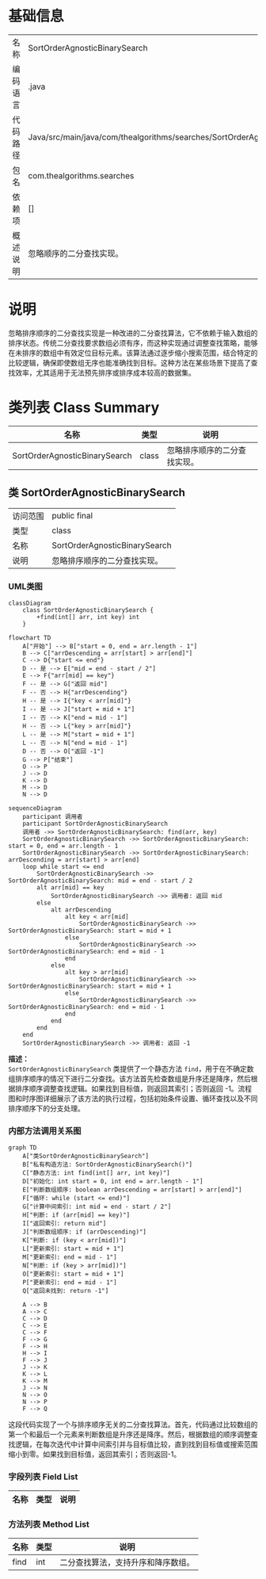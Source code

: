 # 基础信息

|      |      |
|------|------|
| 名称 | SortOrderAgnosticBinarySearch |
| 编码语言 | .java |
| 代码路径 | Java/src/main/java/com/thealgorithms/searches/SortOrderAgnosticBinarySearch.java |
| 包名 | com.thealgorithms.searches |
| 依赖项 | [] |
| 概述说明 | 忽略顺序的二分查找实现。 |

# 说明

忽略排序顺序的二分查找实现是一种改进的二分查找算法，它不依赖于输入数组的排序状态。传统二分查找要求数组必须有序，而这种实现通过调整查找策略，能够在未排序的数组中有效定位目标元素。该算法通过逐步缩小搜索范围，结合特定的比较逻辑，确保即使数组无序也能准确找到目标。这种方法在某些场景下提高了查找效率，尤其适用于无法预先排序或排序成本较高的数据集。

# 类列表 Class Summary

| 名称   | 类型  | 说明 |
|-------|------|-------------|
| SortOrderAgnosticBinarySearch | class | 忽略排序顺序的二分查找实现。 |



## 类 SortOrderAgnosticBinarySearch

|      |      |
|------|------|
| 访问范围 | public final |
| 类型 | class |
| 名称 | SortOrderAgnosticBinarySearch |
| 说明 | 忽略排序顺序的二分查找实现。 |


### UML类图

```mermaid
classDiagram
    class SortOrderAgnosticBinarySearch {
        +find(int[] arr, int key) int
    }
```

```mermaid
flowchart TD
    A["开始"] --> B["start = 0, end = arr.length - 1"]
    B --> C["arrDescending = arr[start] > arr[end]"]
    C --> D{"start <= end"}
    D -- 是 --> E["mid = end - start / 2"]
    E --> F{"arr[mid] == key"}
    F -- 是 --> G["返回 mid"]
    F -- 否 --> H{"arrDescending"}
    H -- 是 --> I{"key < arr[mid]"}
    I -- 是 --> J["start = mid + 1"]
    I -- 否 --> K["end = mid - 1"]
    H -- 否 --> L{"key > arr[mid]"}
    L -- 是 --> M["start = mid + 1"]
    L -- 否 --> N["end = mid - 1"]
    D -- 否 --> O["返回 -1"]
    G --> P["结束"]
    O --> P
    J --> D
    K --> D
    M --> D
    N --> D
```

```mermaid
sequenceDiagram
    participant 调用者
    participant SortOrderAgnosticBinarySearch
    调用者 ->> SortOrderAgnosticBinarySearch: find(arr, key)
    SortOrderAgnosticBinarySearch ->> SortOrderAgnosticBinarySearch: start = 0, end = arr.length - 1
    SortOrderAgnosticBinarySearch ->> SortOrderAgnosticBinarySearch: arrDescending = arr[start] > arr[end]
    loop while start <= end
        SortOrderAgnosticBinarySearch ->> SortOrderAgnosticBinarySearch: mid = end - start / 2
        alt arr[mid] == key
            SortOrderAgnosticBinarySearch ->> 调用者: 返回 mid
        else
            alt arrDescending
                alt key < arr[mid]
                    SortOrderAgnosticBinarySearch ->> SortOrderAgnosticBinarySearch: start = mid + 1
                else
                    SortOrderAgnosticBinarySearch ->> SortOrderAgnosticBinarySearch: end = mid - 1
                end
            else
                alt key > arr[mid]
                    SortOrderAgnosticBinarySearch ->> SortOrderAgnosticBinarySearch: start = mid + 1
                else
                    SortOrderAgnosticBinarySearch ->> SortOrderAgnosticBinarySearch: end = mid - 1
                end
            end
        end
    end
    SortOrderAgnosticBinarySearch ->> 调用者: 返回 -1
```

**描述：**  
`SortOrderAgnosticBinarySearch` 类提供了一个静态方法 `find`，用于在不确定数组排序顺序的情况下进行二分查找。该方法首先检查数组是升序还是降序，然后根据排序顺序调整查找逻辑。如果找到目标值，则返回其索引；否则返回 -1。流程图和时序图详细展示了该方法的执行过程，包括初始条件设置、循环查找以及不同排序顺序下的分支处理。


### 内部方法调用关系图

```mermaid
graph TD
    A["类SortOrderAgnosticBinarySearch"]
    B["私有构造方法: SortOrderAgnosticBinarySearch()"]
    C["静态方法: int find(int[] arr, int key)"]
    D["初始化: int start = 0, int end = arr.length - 1"]
    E["判断数组顺序: boolean arrDescending = arr[start] > arr[end]"]
    F["循环: while (start <= end)"]
    G["计算中间索引: int mid = end - start / 2"]
    H["判断: if (arr[mid] == key)"]
    I["返回索引: return mid"]
    J["判断数组顺序: if (arrDescending)"]
    K["判断: if (key < arr[mid])"]
    L["更新索引: start = mid + 1"]
    M["更新索引: end = mid - 1"]
    N["判断: if (key > arr[mid])"]
    O["更新索引: start = mid + 1"]
    P["更新索引: end = mid - 1"]
    Q["返回未找到: return -1"]

    A --> B
    A --> C
    C --> D
    C --> E
    C --> F
    F --> G
    F --> H
    H --> I
    F --> J
    J --> K
    K --> L
    K --> M
    J --> N
    N --> O
    N --> P
    F --> Q
```

这段代码实现了一个与排序顺序无关的二分查找算法。首先，代码通过比较数组的第一个和最后一个元素来判断数组是升序还是降序。然后，根据数组的顺序调整查找逻辑，在每次迭代中计算中间索引并与目标值比较，直到找到目标值或搜索范围缩小到零。如果找到目标值，返回其索引；否则返回-1。

### 字段列表 Field List

| 名称  | 类型  | 说明 |
|-------|-------|------|

### 方法列表 Method List

| 名称  | 类型  | 说明 |
|-------|-------|------|
| find | int | 二分查找算法，支持升序和降序数组。 |




